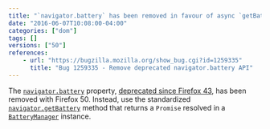 ```yaml
---
title: "`navigator.battery` has been removed in favour of async `getBattery` method"
date: "2016-06-07T10:08:00-04:00"
categories: ["dom"]
tags: []
versions: ["50"]
references:
    - url: "https://bugzilla.mozilla.org/show_bug.cgi?id=1259335"
      title: "Bug 1259335 - Remove deprecated navigator.battery API"
---
```

The [`navigator.battery`](https://developer.mozilla.org/en-US/docs/Web/API/Navigator/battery) property, [deprecated since Firefox 43](https://www.fxsitecompat.com/en-CA/docs/2015/navigator-battery-has-been-deprecated-in-favour-of-async-getbattery-method/), has been removed with Firefox 50. Instead, use the standardized [`navigator.getBattery`](https://developer.mozilla.org/en-US/docs/Web/API/Navigator/getBattery) method that returns a `Promise` resolved in a [`BatteryManager`](https://developer.mozilla.org/en-US/docs/Web/API/BatteryManager) instance.
